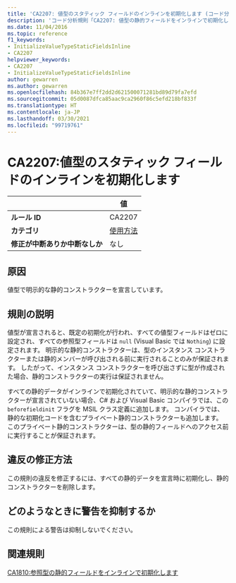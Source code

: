 ```yaml
---
title: 'CA2207: 値型のスタティック フィールドのインラインを初期化します (コード分析)'
description: 'コード分析規則「CA2207: 値型の静的フィールドをインラインで初期化します」について'
ms.date: 11/04/2016
ms.topic: reference
f1_keywords:
- InitializeValueTypeStaticFieldsInline
- CA2207
helpviewer_keywords:
- CA2207
- InitializeValueTypeStaticFieldsInline
author: gewarren
ms.author: gewarren
ms.openlocfilehash: 84b367e7ff2dd2d621500071281bd89d79fa7efd
ms.sourcegitcommit: 05d0087dfca85aac9ca2960f86c5efd218bf833f
ms.translationtype: HT
ms.contentlocale: ja-JP
ms.lasthandoff: 03/30/2021
ms.locfileid: "99719761"
---
```

# <a name="ca2207-initialize-value-type-static-fields-inline"></a>CA2207:値型のスタティック フィールドのインラインを初期化します

| | 値 |
|-|-|
| **ルール ID** |CA2207|
| **カテゴリ** |[使用方法](usage-warnings.md)|
| **修正が中断ありか中断なしか** |なし|

## <a name="cause"></a>原因

値型で明示的な静的コンストラクターを宣言しています。

## <a name="rule-description"></a>規則の説明

値型が宣言されると、既定の初期化が行われ、すべての値型フィールドはゼロに設定され、すべての参照型フィールドは `null` (Visual Basic では `Nothing`) に設定されます。 明示的な静的コンストラクターは、型のインスタンス コンストラクターまたは静的メンバーが呼び出される前に実行されることのみが保証されます。 したがって、インスタンス コンストラクターを呼び出さずに型が作成された場合、静的コンストラクターの実行は保証されません。

すべての静的データがインラインで初期化されていて、明示的な静的コンストラクターが宣言されていない場合、C# および Visual Basic コンパイラでは、この `beforefieldinit` フラグを MSIL クラス定義に追加します。 コンパイラでは、静的な初期化コードを含むプライベート静的コンストラクターも追加します。 このプライベート静的コンストラクターは、型の静的フィールドへのアクセス前に実行することが保証されます。

## <a name="how-to-fix-violations"></a>違反の修正方法

この規則の違反を修正するには、すべての静的データを宣言時に初期化し、静的コンストラクターを削除します。

## <a name="when-to-suppress-warnings"></a>どのようなときに警告を抑制するか

この規則による警告は抑制しないでください。

## <a name="related-rules"></a>関連規則

[CA1810:参照型の静的フィールドをインラインで初期化します](ca1810.md)
